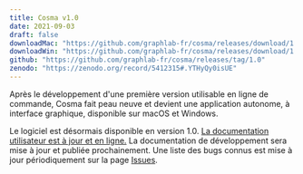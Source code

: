 ```yaml
---
title: Cosma v1.0
date: 2021-09-03
draft: false
downloadMac: "https://github.com/graphlab-fr/cosma/releases/download/1.0/Cosma.app.zip"
downloadWin: "https://github.com/graphlab-fr/cosma/releases/download/1.0/Cosma-win32-x64.zip"
github: "https://github.com/graphlab-fr/cosma/releases/tag/1.0"
zenodo: "https://zenodo.org/record/5412315#.YTHyQy0isUE"
---
```


Après le développement d'une première version utilisable en ligne de commande, Cosma fait peau neuve et devient une application autonome, à interface graphique, disponible sur macOS et Windows.

Le logiciel est désormais disponible en version 1.0. [La documentation utilisateur est à jour et en ligne.](https://graphlab-fr.github.io/cosma/fr.html) La documentation de développement sera mise à jour et publiée prochainement. Une liste des bugs connus est mise à jour périodiquement sur la page [Issues](https://github.com/graphlab-fr/cosma/issues).